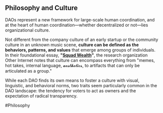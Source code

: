 ## **Philosophy and Culture**

DAOs represent a new framework for large-scale human coordination, and at the heart of human coordination—whether decentralized or not—lies organizational culture.

Not different from the company culture of an early startup or the community culture in an unknown music scene, **culture can be defined as the behaviors, patterns, and values** that emerge among groups of individuals. In their foundational essay, **"[Squad Wealth](https://translate.google.com/website?sl=en&tl=fr&hl=fr&client=webapp&u=https://otherinter.net/research/squad-wealth/)"**, the research organization Other Internet notes that culture can encompass everything from "memes, hot takes, internal language, 𝓪𝓮𝓼𝓽𝓱𝓮𝓽𝓲𝓬𝓼, to artifacts that can only be articulated as a group."

While each DAO finds its own means to foster a culture with visual, linguistic, and behavioral norms, two traits seem particularly common in the DAO landscape: the tendency for voters to act as owners and the expectation of radical transparency.

#Philosophy
